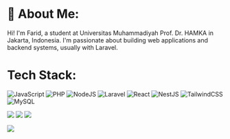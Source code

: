 # 💫 About Me:
Hi! I'm Farid, a student at Universitas Muhammadiyah Prof. Dr. HAMKA in Jakarta, Indonesia. I'm passionate about building web applications and backend systems, usually with Laravel.


# Tech Stack:
![JavaScript](https://img.shields.io/badge/javascript-%23323330.svg?style=for-the-badge&logo=javascript&logoColor=%23F7DF1E) ![PHP](https://img.shields.io/badge/php-%23777BB4.svg?style=for-the-badge&logo=php&logoColor=white) ![NodeJS](https://img.shields.io/badge/node.js-6DA55F?style=for-the-badge&logo=node.js&logoColor=white) ![Laravel](https://img.shields.io/badge/laravel-%23FF2D20.svg?style=for-the-badge&logo=laravel&logoColor=white) ![React](https://img.shields.io/badge/react-%2320232a.svg?style=for-the-badge&logo=react&logoColor=%2361DAFB) ![NestJS](https://img.shields.io/badge/nestjs-%23E0234E.svg?style=for-the-badge&logo=nestjs&logoColor=white) ![TailwindCSS](https://img.shields.io/badge/tailwindcss-%2338B2AC.svg?style=for-the-badge&logo=tailwind-css&logoColor=white) ![MySQL](https://img.shields.io/badge/mysql-%2300000f.svg?style=for-the-badge&logo=mysql&logoColor=white)

![](https://github-readme-stats.vercel.app/api?username=far-id&theme=algolia&hide_border=false&include_all_commits=false&count_private=false) ![](https://github-readme-streak-stats.herokuapp.com/?user=far-id&theme=algolia&hide_border=false) ![](https://github-readme-stats.vercel.app/api/top-langs/?username=far-id&theme=algolia&hide_border=false&include_all_commits=false&count_private=false&layout=compact)

[![](https://visitcount.itsvg.in/api?id=far-id&icon=2&color=0)](https://visitcount.itsvg.in)
